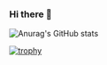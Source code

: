 ### Hi there 👋

![Anurag's GitHub stats](https://github-readme-stats.vercel.app/api?username=an3sthetic&show_icons=true&theme=dracula)


<!--


Here are some ideas to get you started:

- 🔭 I’m currently working on ...
- 🌱 I’m currently learning ...
- 👯 I’m looking to collaborate on ...
- 🤔 I’m looking for help with ...
- 💬 Ask me about ...
- 📫 How to reach me: ...
- 😄 Pronouns: ...
- ⚡ Fun fact: ...
-->


[![trophy](https://github-profile-trophy.vercel.app/?username=An3sthetic)](https://github.com/ryo-ma/github-profile-trophy)

